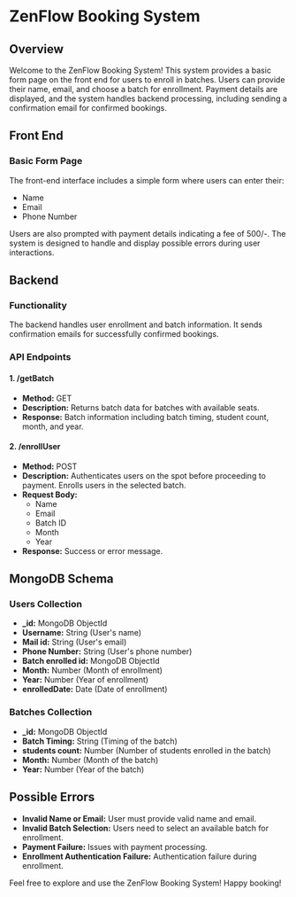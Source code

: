 # ZenFlow Booking System

## Overview

Welcome to the ZenFlow Booking System! This system provides a basic form page on the front end for users to enroll in batches. Users can provide their name, email, and choose a batch for enrollment. Payment details are displayed, and the system handles backend processing, including sending a confirmation email for confirmed bookings.

## Front End

### Basic Form Page

The front-end interface includes a simple form where users can enter their:

- Name
- Email
- Phone Number

Users are also prompted with payment details indicating a fee of 500/-. The system is designed to handle and display possible errors during user interactions.

## Backend

### Functionality

The backend handles user enrollment and batch information. It sends confirmation emails for successfully confirmed bookings.

### API Endpoints

#### 1. /getBatch

- **Method:** GET
- **Description:** Returns batch data for batches with available seats.
- **Response:** Batch information including batch timing, student count, month, and year.

#### 2. /enrollUser

- **Method:** POST
- **Description:** Authenticates users on the spot before proceeding to payment. Enrolls users in the selected batch.
- **Request Body:**
  - Name
  - Email
  - Batch ID
  - Month
  - Year
- **Response:** Success or error message.

## MongoDB Schema

### Users Collection

- **_id:** MongoDB ObjectId
- **Username:** String (User's name)
- **Mail id:** String (User's email)
- **Phone Number:** String (User's phone number)
- **Batch enrolled id:** MongoDB ObjectId
- **Month:** Number (Month of enrollment)
- **Year:** Number (Year of enrollment)
- **enrolledDate:** Date (Date of enrollment)

### Batches Collection

- **_id:** MongoDB ObjectId
- **Batch Timing:** String (Timing of the batch)
- **students count:** Number (Number of students enrolled in the batch)
- **Month:** Number (Month of the batch)
- **Year:** Number (Year of the batch)

## Possible Errors

- **Invalid Name or Email:** User must provide valid name and email.
- **Invalid Batch Selection:** Users need to select an available batch for enrollment.
- **Payment Failure:** Issues with payment processing.
- **Enrollment Authentication Failure:** Authentication failure during enrollment.

Feel free to explore and use the ZenFlow Booking System! Happy booking!
